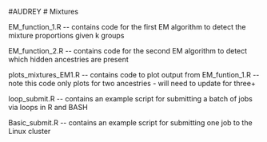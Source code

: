 #AUDREY  # Mixtures

EM_function_1.R -- contains code for the first EM algorithm to detect the mixture proportions given k groups

EM_function_2.R -- contains code for the second EM algorithm to detect which hidden ancestries are present

plots_mixtures_EM1.R -- contains code to plot output from EM_funtion_1.R -- note this code only plots for two ancestries - will need to update for three+

loop_submit.R -- contains an example script for submitting a batch of jobs via loops in R and BASH

Basic_submit.R -- contains an example script for submitting one job to the Linux cluster
